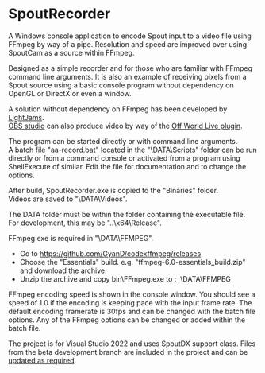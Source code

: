 # SpoutRecorder

A Windows console application to encode Spout input to a video file using FFmpeg by way of a pipe.
Resolution and speed are improved over using SpoutCam as a source within FFmpeg.

Designed as a simple recorder and for those who are familiar with FFmpeg command line arguments. It is also an example of receiving pixels from a Spout source using a basic console program without dependency on OpenGL or DirectX or even a window.

A solution without dependency on FFmpeg has been developed by [LightJams](https://www.lightjams.com/spout-recorder.html).\
[OBS studio](https://obsproject.com/) can also produce video by way of the [Off World Live plugin](https://github.com/Off-World-Live/obs-spout2-plugin).

The program can be started directly or with command line arguments.\
A batch file "aa-record.bat" located in the "\DATA\Scripts" folder can be
run directly or from a command console or activated from a program
using ShellExecute of similar. Edit the file for documentation
and to change the options.

After build, SpoutRecorder.exe is copied to the "Binaries" folder.\
Videos are saved to "\DATA\Videos".

The DATA folder must be within the folder containing the executable file.\
For development, this may be "..\x64\Release".

FFmpeg.exe is required in "\DATA\FFMPEG".

* Go to https://github.com/GyanD/codexffmpeg/releases
* Choose the "Essentials" build. e.g. "ffmpeg-6.0-essentials_build.zip" and download the archive.
* Unzip the archive and copy bin\FFmpeg.exe to : &nbsp;\DATA\FFMPEG

FFmpeg encoding speed is shown in the console window. You should see a speed
of 1.0 if the encoding is keeping pace with the input frame rate. The default encoding framerate
is 30fps and can be changed with the batch file options. Any of the FFmpeg options can be changed
or added within the batch file.

The project is for Visual Studio 2022 and uses SpoutDX support class. Files from the beta development branch
are included in the project and can be [updated as required](https://github.com/leadedge/Spout2).
